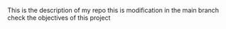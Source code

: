 This is the description of my repo
this is modification in the main branch
check the objectives of this project